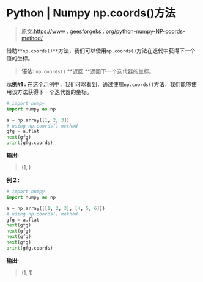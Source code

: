 # Python | Numpy np.coords()方法

> 原文:[https://www . geesforgeks . org/python-numpy-NP-coords-method/](https://www.geeksforgeeks.org/python-numpy-np-coords-method/)

借助`**np.coords()**`方法，我们可以使用`np.coords()`方法在迭代中获得下一个值的坐标。

> **语法:** `np.coords()`
> **返回:**返回下一个迭代器的坐标。

**示例#1 :**
在这个示例中，我们可以看到，通过使用`np.coords()`方法，我们能够使用该方法获得下一个迭代器的坐标。

```py
# import numpy
import numpy as np

a = np.array([1, 2, 3])
# using np.coords() method
gfg = a.flat
next(gfg)
print(gfg.coords)
```

**输出:**

> (1, )

**例 2 :**

```py
# import numpy
import numpy as np

a = np.array([[1, 2, 3], [4, 5, 6]])
# using np.coords() method
gfg = a.flat
next(gfg)
next(gfg)
next(gfg)
next(gfg)
print(gfg.coords)
```

**输出:**

> (1, 1)